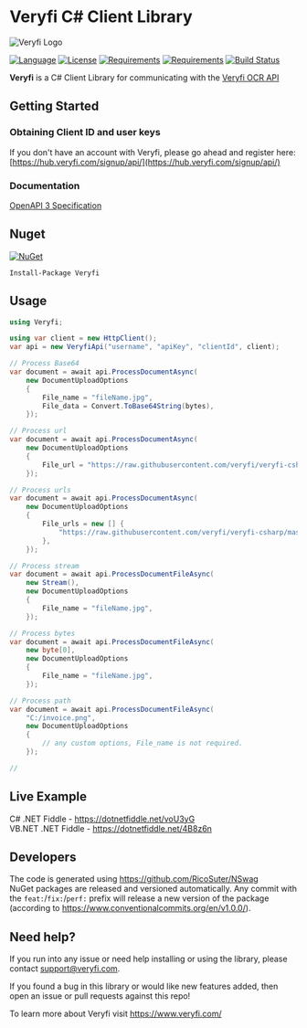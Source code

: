 # Veryfi C# Client Library

![Veryfi Logo](https://cdn.veryfi.com/logos/veryfi-logo-wide-github.png)

[![Language](https://img.shields.io/badge/language-C%23-blue.svg?style=flat-square)](https://github.com/veryfi/veryfi-csharp/search?l=C%23&o=desc&s=&type=Code) 
[![License](https://img.shields.io/github/license/veryfi/veryfi-csharp.svg?label=License&maxAge=86400)](LICENSE) 
[![Requirements](https://img.shields.io/badge/Requirements-.NET%20Standard%202.0-blue.svg)](https://github.com/dotnet/standard/blob/master/docs/versions/netstandard2.0.md) 
[![Requirements](https://img.shields.io/badge/Requirements-.NET%20Framework%204.5-blue.svg)](https://github.com/microsoft/dotnet/tree/master/releases/net45) 
[![Build Status](https://github.com/veryfi/veryfi-csharp/workflows/.NET/badge.svg?branch=master)](https://github.com/veryfi/veryfi-csharp/actions/workflows/dotnet.yml)

**Veryfi** is a C# Client Library for communicating with the [Veryfi OCR API](https://veryfi.com/api/)

## Getting Started

### Obtaining Client ID and user keys
If you don't have an account with Veryfi, please go ahead and 
register here: [https://hub.veryfi.com/signup/api/](https://hub.veryfi.com/signup/api/)

### Documentation
[OpenAPI 3 Specification](https://app.swaggerhub.com/apis/Veryfi/verify-api/)

## Nuget

[![NuGet](https://img.shields.io/nuget/dt/Veryfi.svg?style=flat-square&label=Veryfi)](https://www.nuget.org/packages/Veryfi/)

```
Install-Package Veryfi
```

## Usage

```cs
using Veryfi;

using var client = new HttpClient();
var api = new VeryfiApi("username", "apiKey", "clientId", client);

// Process Base64
var document = await api.ProcessDocumentAsync(
    new DocumentUploadOptions
    {
        File_name = "fileName.jpg",
        File_data = Convert.ToBase64String(bytes),
    });

// Process url
var document = await api.ProcessDocumentAsync(
    new DocumentUploadOptions
    {
        File_url = "https://raw.githubusercontent.com/veryfi/veryfi-csharp/master/src/tests/Veryfi.IntegrationTests/Assets/receipt_public.jpg",
    });

// Process urls
var document = await api.ProcessDocumentAsync(
    new DocumentUploadOptions
    {
        File_urls = new [] {
            "https://raw.githubusercontent.com/veryfi/veryfi-csharp/master/src/tests/Veryfi.IntegrationTests/Assets/receipt_public.jpg",
        },
    });

// Process stream
var document = await api.ProcessDocumentFileAsync(
    new Stream(),
    new DocumentUploadOptions
    {
        File_name = "fileName.jpg",
    });

// Process bytes
var document = await api.ProcessDocumentFileAsync(
    new byte[0],
    new DocumentUploadOptions
    {
        File_name = "fileName.jpg",
    });

// Process path
var document = await api.ProcessDocumentFileAsync(
    "C:/invoice.png",
    new DocumentUploadOptions
    {
        // any custom options, File_name is not required.
    });

//
```

## Live Example

C# .NET Fiddle - https://dotnetfiddle.net/voU3yG  
VB.NET .NET Fiddle - https://dotnetfiddle.net/4B8z6n  

## Developers
The code is generated using https://github.com/RicoSuter/NSwag  
NuGet packages are released and versioned automatically. 
Any commit with the `feat:`/`fix:`/`perf:` prefix will release a new version of the package 
(according to https://www.conventionalcommits.org/en/v1.0.0/).

## Need help?
If you run into any issue or need help installing or using the library, please contact support@veryfi.com.

If you found a bug in this library or would like new features added, then open an issue or pull requests against this repo!

To learn more about Veryfi visit https://www.veryfi.com/
